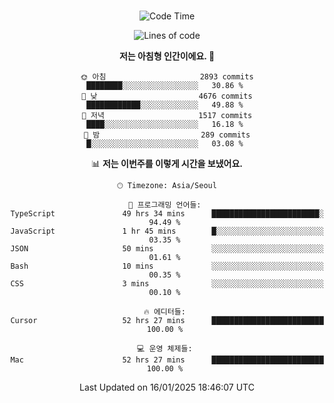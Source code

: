 <div align="center">

<br />

 <!--START_SECTION:waka-->
![Code Time](http://img.shields.io/badge/Code%20Time-4%2C017%20hrs%2028%20mins-blue)

![Lines of code](https://img.shields.io/badge/%EC%A0%80%EB%8A%94%20%EC%97%AC%ED%83%9C%EA%B9%8C%EC%A7%80%20-4.9%20million%20%EC%A4%84%EC%9D%98%20%EC%BD%94%EB%93%9C%EB%A5%BC%20%EC%9E%91%EC%84%B1%ED%96%88%EC%96%B4%EC%9A%94.-blue)

**저는 아침형 인간이에요. 🐤** 

```text
🌞 아침                     2893 commits        ████████░░░░░░░░░░░░░░░░░   30.86 % 
🌆 낮　                     4676 commits        ████████████░░░░░░░░░░░░░   49.88 % 
🌃 저녁                     1517 commits        ████░░░░░░░░░░░░░░░░░░░░░   16.18 % 
🌙 밤　                     289 commits         █░░░░░░░░░░░░░░░░░░░░░░░░   03.08 % 
```


📊 **저는 이번주를 이렇게 시간을 보냈어요.** 

```text
🕑︎ Timezone: Asia/Seoul

💬 프로그래밍 언어들: 
TypeScript               49 hrs 34 mins      ████████████████████████░   94.49 % 
JavaScript               1 hr 45 mins        █░░░░░░░░░░░░░░░░░░░░░░░░   03.35 % 
JSON                     50 mins             ░░░░░░░░░░░░░░░░░░░░░░░░░   01.61 % 
Bash                     10 mins             ░░░░░░░░░░░░░░░░░░░░░░░░░   00.35 % 
CSS                      3 mins              ░░░░░░░░░░░░░░░░░░░░░░░░░   00.10 % 

🔥 에디터들: 
Cursor                   52 hrs 27 mins      █████████████████████████   100.00 % 

💻 운영 체제들: 
Mac                      52 hrs 27 mins      █████████████████████████   100.00 % 
```


 Last Updated on 16/01/2025 18:46:07 UTC
<!--END_SECTION:waka-->

</div>
